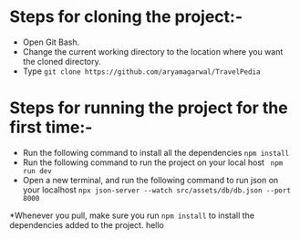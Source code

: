 # Steps for cloning the project:-
* Open Git Bash.
* Change the current working directory to the location where you want the cloned directory.
* Type ``git clone https://github.com/aryamagarwal/TravelPedia``
# Steps for running the project for the first time:-
* Run the following command to install all the dependencies
``npm install`` 
* Run the following command to run the project on your local host
`` npm run dev``
* Open a new terminal, and run the following command to run json on your localhost
``npx json-server --watch src/assets/db/db.json --port 8000``

*Whenever you pull, make sure you run ``npm install`` to install the dependencies added to the project.
hello

